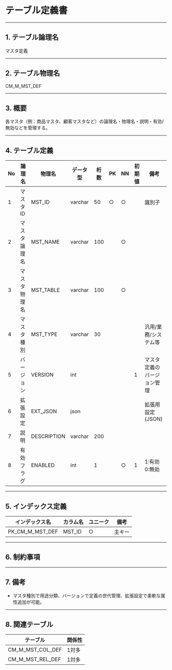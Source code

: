 # テーブル定義書

---

## 1. テーブル論理名

マスタ定義

---

## 2. テーブル物理名

CM_M_MST_DEF

---

## 3. 概要

各マスタ（例：商品マスタ、顧客マスタなど）の論理名・物理名・説明・有効/無効などを管理する。

---

## 4. テーブル定義

| No | 論理名       | 物理名      | データ型 | 桁数 | PK | NN | 初期値 | 備考         |
|----|--------------|-------------|----------|------|----|----|--------|--------------|
| 1  | マスタID     | MST_ID      | varchar  | 50   | ○  | ○  |        | 識別子       |
| 2  | マスタ論理名 | MST_NAME    | varchar  | 100  |    | ○  |        |              |
| 3  | マスタ物理名 | MST_TABLE   | varchar  | 100  |    | ○  |        |              |
| 4  | マスタ種別   | MST_TYPE    | varchar  | 30   |    |    |        | 汎用/業務/システム等|
| 5  | バージョン   | VERSION     | int      |      |    |    | 1      | マスタ定義のバージョン管理|
| 6  | 拡張設定     | EXT_JSON    | json     |      |    |    |        | 拡張用設定(JSON)|
| 7  | 説明         | DESCRIPTION | varchar  | 200  |    |    |        |              |
| 8  | 有効フラグ   | ENABLED     | int      | 1    |    | ○  | 1      | 1:有効 0:無効|

---

## 5. インデックス定義

| インデックス名 | カラム名 | ユニーク | 備考 |
|----------------|----------|----------|------|
| PK_CM_M_MST_DEF| MST_ID   | ○        | 主キー|

---

## 6. 制約事項

---

## 7. 備考

- マスタ種別で用途分類、バージョンで定義の世代管理、拡張設定で柔軟な属性追加が可能。

---

## 8. 関連テーブル

| テーブル | 関係性 |
|----------|--------|
| CM_M_MST_COL_DEF | 1対多 |
| CM_M_MST_REL_DEF | 1対多 |
